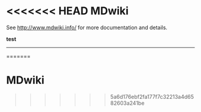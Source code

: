 <<<<<<< HEAD
MDwiki
======

See http://www.mdwiki.info/ for more documentation and details.









**test** 

------

=======
# MDwiki
>>>>>>> 5a6d176ebf2fa177f7c32213a4d6582603a241be
